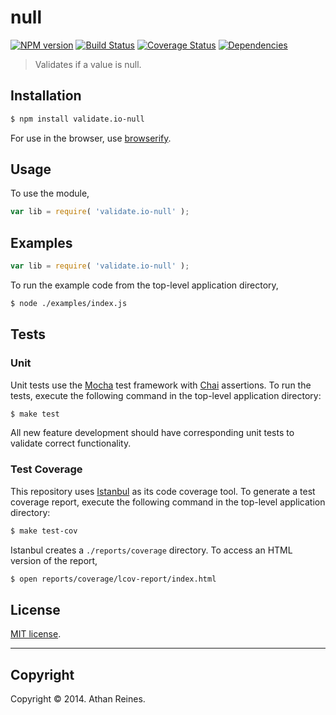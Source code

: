null
===
[![NPM version][npm-image]][npm-url] [![Build Status][travis-image]][travis-url] [![Coverage Status][coveralls-image]][coveralls-url] [![Dependencies][dependencies-image]][dependencies-url]

> Validates if a value is null.


## Installation

``` bash
$ npm install validate.io-null
```

For use in the browser, use [browserify](https://github.com/substack/node-browserify).


## Usage

To use the module,

``` javascript
var lib = require( 'validate.io-null' );
```


## Examples

``` javascript
var lib = require( 'validate.io-null' );
```

To run the example code from the top-level application directory,

``` bash
$ node ./examples/index.js
```


## Tests

### Unit

Unit tests use the [Mocha](http://visionmedia.github.io/mocha) test framework with [Chai](http://chaijs.com) assertions. To run the tests, execute the following command in the top-level application directory:

``` bash
$ make test
```

All new feature development should have corresponding unit tests to validate correct functionality.


### Test Coverage

This repository uses [Istanbul](https://github.com/gotwarlost/istanbul) as its code coverage tool. To generate a test coverage report, execute the following command in the top-level application directory:

``` bash
$ make test-cov
```

Istanbul creates a `./reports/coverage` directory. To access an HTML version of the report,

``` bash
$ open reports/coverage/lcov-report/index.html
```


## License

[MIT license](http://opensource.org/licenses/MIT). 


---
## Copyright

Copyright &copy; 2014. Athan Reines.


[npm-image]: http://img.shields.io/npm/v/validate.io-null.svg
[npm-url]: https://npmjs.org/package/validate.io-null

[travis-image]: http://img.shields.io/travis/validate-io/null/master.svg
[travis-url]: https://travis-ci.org/validate-io/null

[coveralls-image]: https://img.shields.io/coveralls/validate-io/null/master.svg
[coveralls-url]: https://coveralls.io/r/validate-io/null?branch=master

[dependencies-image]: http://img.shields.io/david/validate-io/null.svg
[dependencies-url]: https://david-dm.org/validate-io/null

[dev-dependencies-image]: http://img.shields.io/david/dev/validate-io/null.svg
[dev-dependencies-url]: https://david-dm.org/dev/validate-io/null

[github-issues-image]: http://img.shields.io/github/issues/validate-io/null.svg
[github-issues-url]: https://github.com/validate-io/null/issues